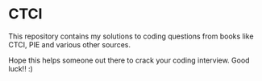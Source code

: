 # CTCI

This repository contains my solutions to coding questions from books like CTCI, PIE and various other sources. 

Hope this helps someone out there to crack your coding interview. Good luck!! :)
